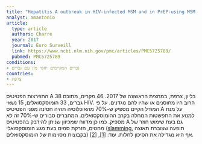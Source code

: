 ```yaml
---
title: "Hepatitis A outbreak in HIV-infected MSM and in PrEP-using MSM despite a high level of immunity, Lyon, France, January to June 2017"
analyst: amantonio
article:
  type: article
  authors: Charre
  year: 2017
  journal: Euro Surveill
  link: https://www.ncbi.nlm.nih.gov/pmc/articles/PMC5725789/
  pubmed: PMC5725789
conditions:
- גברים המקיימים יחסי מין עם גברים
countries:
- צרפת
---
```


התפרצות הפטיטיס A בליון, צרפת, במחצית הראשונה של 2017. 46 מקרים, מתוכם 38 גברים, 33 הומוסקסואלים, 15 נשאי HIV. הרוב היו מחוסנים או שהיו להם נוגדנים.
על פי המודל הקיים מספיק ש-70% מהאוכלוסיה תהיה חסינה מפני הפטיטיס A על מנת למנוע את התפשטות המחלה בקרב ההומוסקסואלים. המחברים סבורים ש-70% זה לא מספיק.
כמו כן מדווח שמכיוון שניתן להידבק בהפטיטיס A גם בעת שימוש חוזר של מחטים, הזרקת סמים בעת מגע הומוסקסואלי ([slamming](==http://www.independent.co.uk/news/uk/crime/experts-warn-of-rise-in-gay-slamming-9069571.html), תופעה שצוברת תאוצה בקבוצות מסוימות של הומוסקסואלים) אף היא מגדילה את הסיכון לחלות. עוד: [[1]](https://www.ncbi.nlm.nih.gov/pubmed/28534888), [[2]](https://www.ncbi.nlm.nih.gov/pubmed/28510643).
